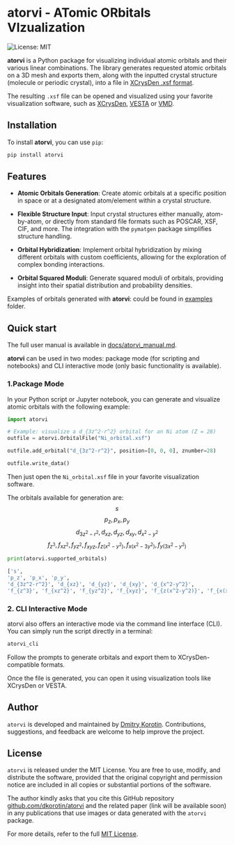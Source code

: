 # atorvi - ATomic ORbitals VIzualization

![License: MIT](https://img.shields.io/badge/License-MIT-green.svg)

**atorvi** is a Python package for visualizing individual atomic orbitals and their various linear combinations. The library generates requested atomic orbitals on a 3D mesh and exports them, along with the inputted crystal structure (molecule or periodic crystal), into a file in [XCrysDen .xsf format](http://www.xcrysden.org/doc/XSF.html).

The resulting `.xsf` file can be opened and visualized using your favorite visualization software, such as [XCrysDen](http://www.xcrysden.org/), [VESTA](https://jp-minerals.org/vesta/en/) or [VMD](https://www.ks.uiuc.edu/Research/vmd/).

## Installation

To install **atorvi**, you can use `pip`:

```bash
pip install atorvi
```

## Features

- **Atomic Orbitals Generation**: Create atomic orbitals at a specific position in space or at a designated atom/element within a crystal structure. 

- **Flexible Structure Input**: Input crystal structures either manually, atom-by-atom, or directly from standard file formats such as POSCAR, XSF, CIF, and more. The integration with the `pymatgen` package simplifies structure handling.

- **Orbital Hybridization**: Implement orbital hybridization by mixing different orbitals with custom coefficients, allowing for the exploration of complex bonding interactions.

- **Orbital Squared Moduli**: Generate squared moduli of orbitals, providing insight into their spatial distribution and probability densities.

Examples of orbitals generated with **atorvi**: could be found in [examples](./examples/) folder.

## Quick start

The full user manual is available in [docs/atorvi_manual.md](./docs/atorvi_manual.md).

**atorvi** can be used in two modes: package mode (for scripting and notebooks) and CLI interactive mode (only basic functionality is available).

### 1.Package Mode 
In your Python script or Jupyter notebook, you can generate and visualize atomic orbitals with the following example:

```python
import atorvi

# Example: visualize a d_{3z^2-r^2} orbital for an Ni atom (Z = 28)
outfile = atorvi.OrbitalFile("Ni_orbital.xsf")

outfile.add_orbital("d_{3z^2-r^2}", position=[0, 0, 0], znumber=28)

outfile.write_data()
```

Then just open the `Ni_orbital.xsf` file in your favorite visualization software.

The orbitals available for generation are:
$$s$$
$$p_z, p_x, p_y$$
$$d_{3z^2-r^2}, d_{xz}, d_{yz}, d_{xy}, d_{x^2-y^2} $$
$$f_{z^3}, f_{xz^2}, f_{yz^2}, f_{xyz}, f_{z(x^2-y^2)}, f_{x(x^2-3y^2)}, f_{y(3x^2-y^2)}$$

```python
print(atorvi.supported_orbitals)

['s', 
'p_z', 'p_x', 'p_y', 
'd_{3z^2-r^2}', 'd_{xz}', 'd_{yz}', 'd_{xy}', 'd_{x^2-y^2}', 
'f_{z^3}', 'f_{xz^2}', 'f_{yz^2}', 'f_{xyz}', 'f_{z(x^2-y^2)}', 'f_{x(x^2-3y^2)}', 'f_{y(3x^2-y^2)}']
```

### 2. CLI Interactive Mode
atorvi also offers an interactive mode via the command line interface (CLI). You can simply run the script directly in a terminal:

```bash
atorvi_cli
```

Follow the prompts to generate orbitals and export them to XCrysDen-compatible formats.

Once the file is generated, you can open it using visualization tools like XCrysDen or VESTA.

## Author

`atorvi` is developed and maintained by [Dmitry Korotin](https://www.researchgate.net/profile/Dmitry-Korotin). Contributions, suggestions, and feedback are welcome to help improve the project.

## License

`atorvi` is released under the MIT License. You are free to use, modify, and distribute the software, provided that the original copyright and permission notice are included in all copies or substantial portions of the software.

The author kindly asks that you cite this GitHub repository [github.com/dkorotin/atorvi](https://github.com/dkorotin/atorvi) and the related paper (link will be available soon) in any publications that use images or data generated with the `atorvi` package.

For more details, refer to the full [MIT License](./LICENSE).
